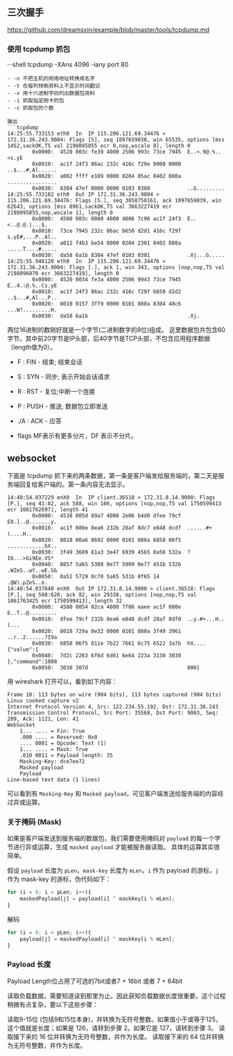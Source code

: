 ## 三次握手

https://github.com/dreamsxin/example/blob/master/tools/tcpdump.md

### 使用 tcpdump 抓包
···shell
tcpdump -XAns 4096 -iany port 80
```
- -n 不把主机的网络地址转换成名字
- -t 在每列倾倒资料上不显示时间戳记
- -x 用十六进制字码列出数据包资料
- -i 抓取指定网卡的包
- -c 抓取包的个数

输出
```tcpdump
14:25:55.733153 eth0  In  IP 115.206.121.69.34476 > 172.31.36.243.9004: Flags [S], seq 1097659038, win 65535, options [mss 1452,sackOK,TS val 2198095855 ecr 0,nop,wscale 8], length 0
        0x0000:  4520 003c fe39 4000 2506 993c 73ce 7945  E..<.9@.%..<s.yE
        0x0010:  ac1f 24f3 86ac 232c 416c f29e 0000 0000  ..$...#,Al......
        0x0020:  a002 ffff e109 0000 0204 05ac 0402 080a  ................
        0x0030:  8304 47ef 0000 0000 0103 0308            ..G.........
14:25:55.733182 eth0  Out IP 172.31.36.243.9004 > 115.206.121.69.34476: Flags [S.], seq 3058750161, ack 1097659039, win 62643, options [mss 8961,sackOK,TS val 3663227419 ecr 2198095855,nop,wscale 1], length 0
        0x0000:  4500 003c 0000 4000 4006 7c96 ac1f 24f3  E..<..@.@.|...$.
        0x0010:  73ce 7945 232c 86ac b650 d2d1 416c f29f  s.yE#,...P..Al..
        0x0020:  a012 f4b3 be54 0000 0204 2301 0402 080a  .....T....#.....
        0x0030:  da58 6a1b 8304 47ef 0103 0301            .Xj...G.....
14:25:55.948120 eth0  In  IP 115.206.121.69.34476 > 172.31.36.243.9004: Flags [.], ack 1, win 343, options [nop,nop,TS val 2198096070 ecr 3663227419], length 0
        0x0000:  4520 0034 fe3a 4000 2506 9943 73ce 7945  E..4.:@.%..Cs.yE
        0x0010:  ac1f 24f3 86ac 232c 416c f29f b650 d2d2  ..$...#,Al...P..
        0x0020:  8010 0157 3ff9 0000 0101 080a 8304 48c6  ...W?.........H.
        0x0030:  da58 6a1b                                .Xj.
```
两位16进制的数刚好就是一个字节(二进制数字的8位)组成。
这里数据包共包含60字节，其中前20字节是IP头部，后40字节是TCP头部，不包含应用程序数据（length值为0）。
- F : FIN - 结束; 结束会话
- S : SYN - 同步; 表示开始会话请求
- R : RST - 复位;中断一个连接
- P : PUSH - 推送; 数据包立即发送
- ./A : ACK - 应答

- flags MF表示有更多分片，DF 表示不分片。

## websocket

下面是 tcpdump 抓下来的两条数据，第一条是客户端发给服务端的，第二天是服务端回复给客户端的。第一条内容无法显示。

```cap
14:40:54.037229 enX0  In  IP client.36518 > 172.31.8.14.9000: Flags [P.], seq 41:82, ack 588, win 166, options [nop,nop,TS val 1750599413 ecr 1061762697], length 41
        0x0000:  4538 005d 89a7 4000 2e06 b4d0 dfee 79cf  E8.]..@.......y.
        0x0010:  ac1f 080e 8ea6 232b 28af 8dc7 e848 dcdf  ......#+(....H..
        0x0020:  8018 00a6 8692 0000 0101 080a 6858 06f5  ............hX..
        0x0030:  3f49 3689 81a3 3e47 6939 4565 0a56 532a  ?I6...>Gi9Ee.VS*
        0x0040:  0857 5a65 5308 0e77 5909 0e77 451b 5326  .WZeS..wY..wE.S&
        0x0050:  0a51 5729 0c70 5a65 531b 0f65 14         .QW).pZeS..e.
14:40:54.037648 enX0  Out IP 172.31.8.14.9000 > client.36518: Flags [P.], seq 588:620, ack 82, win 29338, options [nop,nop,TS val 1061763425 ecr 1750599413], length 32
        0x0000:  4500 0054 02ca 4000 7f06 eaee ac1f 080e  E..T..@.........
        0x0010:  dfee 79cf 232b 8ea6 e848 dcdf 28af 8df0  ..y.#+...H..(...
        0x0020:  8018 729a 0e32 0000 0101 080a 3f49 3961  ..r..2......?I9a
        0x0030:  6858 06f5 811e 7b22 7661 6c75 6522 3a7b  hX....{"value":{
        0x0040:  7d2c 2263 6f6d 6d61 6e64 223a 3130 3030  },"command":1000
        0x0050:  3030 307d                                000}
```

用 wireshark 打开可以，看到如下内容：
```text
Frame 10: 113 bytes on wire (904 bits), 113 bytes captured (904 bits)
Linux cooked capture v2
Internet Protocol Version 4, Src: 122.234.55.192, Dst: 172.31.36.243
Transmission Control Protocol, Src Port: 35568, Dst Port: 9003, Seq: 289, Ack: 1121, Len: 41
WebSocket
    1... .... = Fin: True
    .000 .... = Reserved: 0x0
    .... 0001 = Opcode: Text (1)
    1... .... = Mask: True
    .010 0011 = Payload length: 35
    Masking-Key: dce7ee72
    Masked payload
    Payload
Line-based text data (1 lines)
```
可以看到有 `Masking-Key` 和 `Masked payload`，可见客户端发送给服务端的内容经过异或运算。

### 关于掩码 (Mask)

如果是客户端发送到服务端的数据包，我们需要使用掩码对 `payload` 的每一个字节进行异或运算，生成 `masked payload` 才能被服务器读取。
具体的运算其实很简单。

假设 `payload` 长度为 `pLen`，`mask-key` 长度为 `mLen`，`i` 作为 payload 的游标，`j` 作为 mask-key 的游标，伪代码如下：
```js
for (i = 0; i < pLen; i++){
    maskedPayload[j] = payload[i] ^ maskKey[i % mLen];
}
```
解码
```js
for (i = 0; i < pLen; i++){
    payload[j] = maskedPayload[i] ^ maskKey[i % mLen];
}
```
### Payload 长度

Payload Length位占用了可选的7bit或者7 + 16bit 或者 7 + 64bit

读取负载数据，需要知道读到那里为止。因此获知负载数据长度很重要。这个过程稍微有点复杂，要以下这些步骤：

读取9-15位 (包括9和15位本身)，并转换为无符号整数。如果值小于或等于125，这个值就是长度；如果是 126，请转到步骤 2。如果它是 127，请转到步骤 3。
读取接下来的 16 位并转换为无符号整数，并作为长度。
读取接下来的 64 位并转换为无符号整数，并作为长度。
